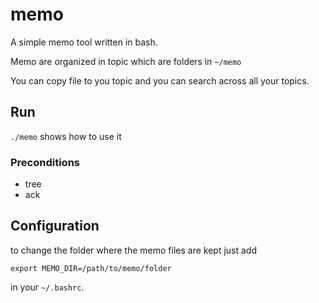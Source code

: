 # memo

A simple memo tool written in bash.

Memo are organized in topic which are folders in `~/memo`

You can copy file to you topic and you can search across all your
topics.

## Run

`./memo` shows how to use it

### Preconditions

* tree
* ack

## Configuration

to change the folder where the memo files are kept just add

    export MEMO_DIR=/path/to/memo/folder
    
in your `~/.bashrc`.


